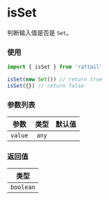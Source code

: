 # isSet

判断输入值是否是 `Set`。

### 使用

```ts
import { isSet } from 'rattail'

isSet(new Set()) // return true
isSet({}) // return false
```

### 参数列表

| 参数    | 类型  | 默认值 |
| ------- | :---: | -----: |
| `value` | `any` |        |

### 返回值

|   类型    |
| :-------: |
| `boolean` |
